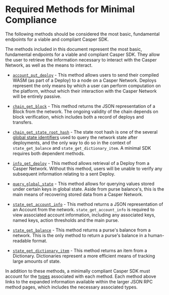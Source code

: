 # Required Methods for Minimal Compliance

The following methods should be considered the most basic, fundamental endpoints for a viable and compliant Casper SDK. 

The methods included in this document represent the most basic, fundamental endpoints for a viable and compliant Casper SDK. They allow the user to retrieve the information necessary to interact with the Casper Network, as well as the means to interact.

* [`account_put_deploy`](../json-rpc-transactional#account-put-deploy) - This method allows users to send their compiled WASM (as part of a Deploy) to a node on a Casper Network. Deploys represent the only means by which a user can perform computation on the platform, without which their interaction with the Casper Network will be entirely passive.

* [`chain_get_block`](../json-rpc-informational#chain-get-block) - This method returns the JSON representation of a Block from the network. The ongoing validity of the chain depends on block verification, which includes both a record of deploys and transfers.

* [`chain_get_state_root_hash`](../json-rpc-informational#chain-get-state-root-hash) - The state root hash is one of the several [global state identifiers](../types_chain#globalstateidentifier) used to query the network state after deployments, and the only way to do so in the context of `state_get_balance` and `state_get_dictionary_item`. A minimal SDK requires both dependent methods.

* [`info_get_deploy`](../json-rpc-informational#info-get-deploy) - This method allows retrieval of a Deploy from a Casper Network. Without this method, users will be unable to verify any subsequent information relating to a sent Deploy.

* [`query_global_state`](../json-rpc-informational#query-global-state) - This method allows for querying values stored under certain keys in global state. Aside from purse balance's, this is the main means of recovering stored data from a Casper Network.

* [`state_get_account_info`](../json-rpc-informational#state-get-account-info) - This method returns a JSON representation of an Account from the network. `state_get_account_info` is required to view associated account information, including any associated keys, named keys, action thresholds and the main purse.

* [`state_get_balance`](../json-rpc-informational#state-get-balance) - This method returns a purse's balance from a network. This is the only method to return a purse's balance in a human-readable format.

* [`state_get_dictionary_item`](../json-rpc-informational#state-get-dictionary-item) - This method returns an item from a Dictionary. Dictionaries represent a more efficient means of tracking large amounts of state.

In addition to these methods, a minimally compliant Casper SDK must account for the [types](../types_chain) associated with each method. Each method above links to the expanded information available within the larger JSON RPC method pages, which includes the necessary associated types.
